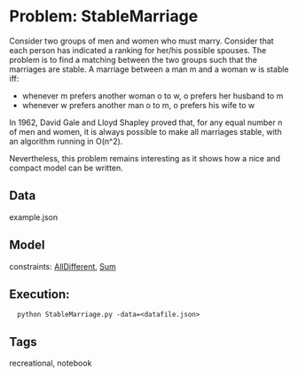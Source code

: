 # Problem: StableMarriage

Consider two groups of men and women who must marry.
Consider that each person has indicated a ranking for her/his possible spouses.
The problem is to find a matching between the two groups such that the marriages are stable.
A marriage between a man m and a woman w is stable iff:
 - whenever m prefers another woman o to w, o prefers her husband to m
 - whenever w prefers another man o to m, o prefers his wife to w

In 1962, David Gale and Lloyd Shapley proved that, for any equal number n of men and women,
it is always possible to make all marriages stable, with an algorithm running in O(n^2).

Nevertheless, this problem remains interesting
as it shows how a nice and compact model can be written.

## Data
  example.json

## Model
  constraints: [AllDifferent](https://pycsp.org/documentation/constraints/AllDifferent), [Sum](https://pycsp.org/documentation/constraints/Sum)

## Execution:
```
  python StableMarriage.py -data=<datafile.json>
```

## Tags
  recreational, notebook
